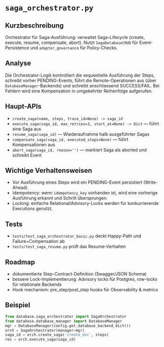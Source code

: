# `saga_orchestrator.py`

Kurzbeschreibung
-----------------
Orchestrator für Saga-Ausführung: verwaltet Saga-Lifecycle (create, execute,
resume, compensate, abort). Nutzt `SagaDatabaseCRUD` für Event-Persistence und
`adapter_governance` für Policy-Checks.

Analyse
-------
Die Orchestrator-Logik kontrolliert die sequentielle Ausführung der Steps,
schreibt vorher PENDING-Events, führt die Remote-Operationen aus (über
`DatabaseManager`-Backends) und schreibt anschliessend SUCCESS/FAIL. Bei Fehlern
wird eine Kompensation in umgekehrter Reihenfolge aufgerufen.

Haupt-APIs
----------
- `create_saga(name, steps, trace_id=None) -> saga_id`
- `execute_saga(saga_id, max_retries=3, start_at=None) -> Dict` — führt eine Saga aus
- `resume_saga(saga_id)` — Wiederaufnahme halb ausgeführter Sagas
- `compensate_saga(saga_id, executed_steps=None)` — führt Kompensationen aus
- `abort_saga(saga_id, reason='')` — markiert Saga als aborted und schreibt Event

Wichtige Verhaltensweisen
------------------------
- Vor Ausführung eines Steps wird ein PENDING-Event persistiert (Write-Ahead).
- Idempotency: wenn `idempotency_key` vorhanden ist, wird eine vorherige
  Ausführung erkannt und Schritt übersprungen.
- Locking: einfache Relational/Advisory-Locks werden für konkurrierende
  Executions genutzt.

Tests
-----
- `tests/test_saga_orchestrator_basic.py` deckt Happy-Path und Failure+Compensation ab
- `tests/test_saga_resume.py` prüft das Resume-Verhalten

Roadmap
-------
- dokumentierte Step-Contract-Definition (Swagger/JSON Schema)
- bessere Lock-Implementierung: Advisory locks für Postgres, row-locks für
  relationale Backends
- Hook mechanism: pre_step/post_step hooks für Observability & metrics

Beispiel
-------
```python
from database.saga_orchestrator import SagaOrchestrator
from database.database_manager import DatabaseManager
mgr = DatabaseManager(config.get_database_backend_dict())
orch = SagaOrchestrator(manager=mgr)
saga_id = orch.create_saga('create_doc', steps)
res = orch.execute_saga(saga_id)
```